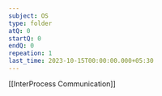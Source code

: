 ```yaml
---
subject: OS
type: folder
atQ: 0
startQ: 0
endQ: 0
repeation: 1
last_time: 2023-10-15T00:00:00.000+05:30
---
```

[[InterProcess Communication]]